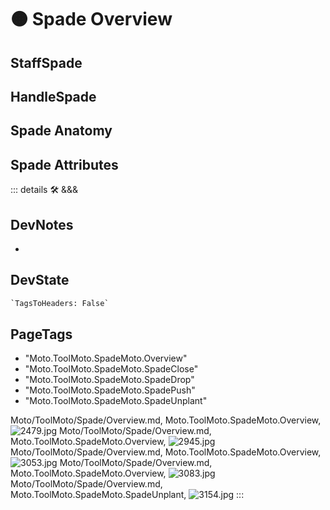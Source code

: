 
# 🟠 <moto>Spade Overview</moto>

## StaffSpade

## HandleSpade

## Spade Anatomy

## Spade Attributes

::: details 🛠 <dev>&&&</dev>

## DevNotes

-

## DevState

```py
`TagsToHeaders: False`
```

<h2>PageTags</h2>

- "Moto.ToolMoto.SpadeMoto.Overview"
- "Moto.ToolMoto.SpadeMoto.SpadeClose"
- "Moto.ToolMoto.SpadeMoto.SpadeDrop"
- "Moto.ToolMoto.SpadeMoto.SpadePush"
- "Moto.ToolMoto.SpadeMoto.SpadeUnplant"

Moto/ToolMoto/Spade/Overview.md, <dev>Moto.ToolMoto.SpadeMoto.Overview</dev>, ![2479.jpg](/PaperPhoto/2479.jpg)
Moto/ToolMoto/Spade/Overview.md, <dev>Moto.ToolMoto.SpadeMoto.Overview</dev>, ![2945.jpg](/PaperPhoto/2945.jpg)
Moto/ToolMoto/Spade/Overview.md, <dev>Moto.ToolMoto.SpadeMoto.Overview</dev>, ![3053.jpg](/PaperPhoto/3053.jpg)
Moto/ToolMoto/Spade/Overview.md, <dev>Moto.ToolMoto.SpadeMoto.Overview</dev>, ![3083.jpg](/PaperPhoto/3083.jpg)
Moto/ToolMoto/Spade/Overview.md, <dev>Moto.ToolMoto.SpadeMoto.SpadeUnplant</dev>, ![3154.jpg](/PaperPhoto/3154.jpg)
:::
